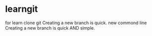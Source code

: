 # learngit
for learn clone git
Creating a new branch is quick.
new commond line
Creating a new branch is quick AND simple.
